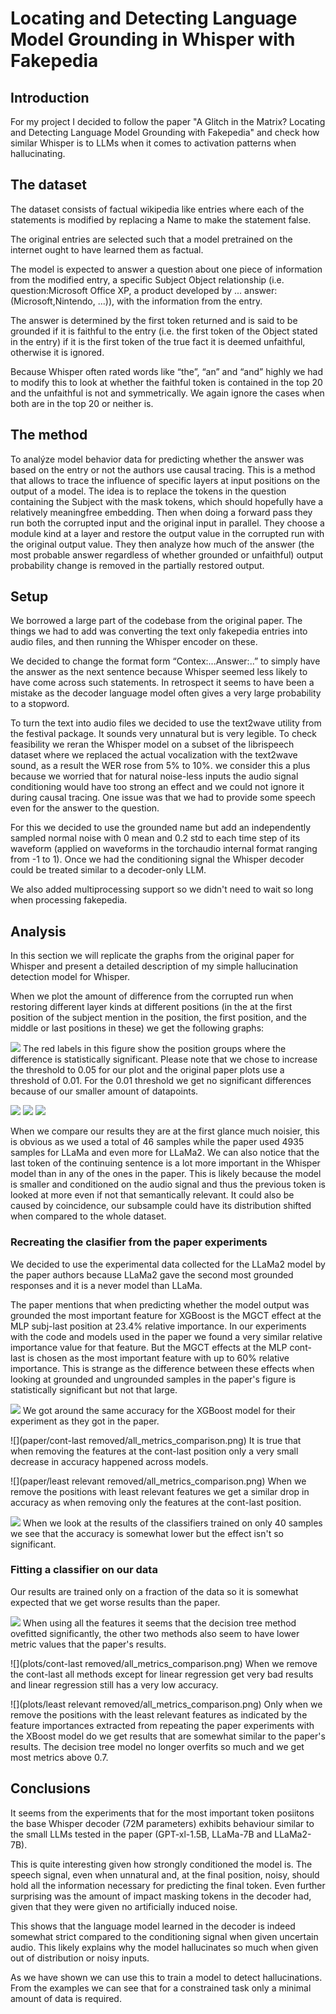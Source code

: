 # Locating and Detecting Language Model Grounding in Whisper with Fakepedia


## Introduction
For my project I decided to follow the paper "A Glitch in the Matrix?  Locating and Detecting Language Model Grounding with Fakepedia" and check how similar Whisper is to LLMs when it comes to activation patterns when hallucinating.


## The dataset
The dataset consists of factual wikipedia like entries where each of the statements is modified by replacing a Name to make the statement false. 


The original entries are selected such that a model pretrained on the internet ought to have learned them as factual. 


The model is expected to answer a question about one piece of information from the modified entry, a specific Subject Object relationship (i.e. question:Microsoft Office XP, a product developed by ... answer:(Microsoft,Nintendo, ...)), with the information from the entry. 


The answer is determined by the first token returned and is said to be grounded if it is faithful to the entry (i.e. the first token of the Object stated in the entry) if it is the first token of the true fact it is deemed unfaithful, otherwise it is ignored.


Because Whisper often rated words like “the”, “an” and “and” highly we had to modify this to look at whether the faithful token is contained in the top 20 and the unfaithful is not and symmetrically. We again ignore the cases when both are in the top 20 or neither is.


## The method
To analýze model behavior data for predicting whether the answer was based on the entry or not the authors use causal tracing. This is a method that allows to trace the influence of specific layers at input positions on the output of a model. The idea is to replace the tokens in the question containing the Subject with the mask tokens, which should hopefully have a relatively meaningfree embedding. Then when doing a forward pass they run both the corrupted input and the original input in parallel. They choose a module kind at a layer and restore the output value in the corrupted run with the original output value. They then analyze how much of the answer (the most probable answer regardless of whether grounded or unfaithful) output probability change is removed in the partially restored output.


## Setup
We borrowed a large part of the codebase from the original paper. The things we had to add was converting the text only fakepedia entries into audio files, and then running the Whisper encoder on these.

We decided to change the format form “Contex:...Answer:..” to simply have the answer as the next sentence because Whisper seemed less likely to have come across such statements. In retrospect it seems to have been a mistake as the decoder language model often gives a very large probability to a stopword.


To turn the text into audio files we decided to use the text2wave utility from the festival package. It sounds very unnatural but is very legible. To check feasibility we reran the Whisper model on a subset of the librispeech dataset where we replaced the actual vocalization with the text2wave sound, as a result the WER rose from 5% to 10%. we consider this a plus because we worried that for natural noise-less inputs the audio signal conditioning would have too strong an effect and we could not ignore it during causal tracing. One issue was that we had to provide some speech even for the answer to the question.


For this we decided to use the grounded name but add an independently sampled normal noise with 0 mean and 0.2 std to each time step of its waveform (applied on waveforms in the torchaudio internal format ranging from -1 to 1). Once we had the conditioning signal the Whisper decoder could be treated similar to a decoder-only LLM.


We also added multiprocessing support so we didn't need to wait so long when processing fakepedia.


## Analysis
In this section we will replicate the graphs from the original paper for Whisper and present a detailed description of my simple hallucination detection model for Whisper.

When we plot the amount of difference from the corrupted run when restoring different layer kinds at different positions (in the at the first position of the subject mention in the position, the first position, and the middle or last positions in these) we get the following graphs:

![](plots/simple/Whisper_grounded=12_ungrounded=34.pdf.png)
The red labels in this figure show the position groups where the difference is statistically significant. Please note that we chose to increase the threshold to 0.05 for our plot and the original paper plots use a threshold of 0.01. For the 0.01 threshold we get no significant differences because of our smaller amount of datapoints.

![](paper/llama_grounded=4277_ungrounded=658.pdf.png)
![](paper/llama2_grounded=3586_ungrounded=1781.pdf.png)
![](paper/gpt2_grounded=2241_ungrounded=2630.pdf.png)

When we compare our results they are at the first glance much noisier, this is obvious as we used a total of 46 samples while the paper used 4935 samples for LLaMa and even more for LLaMa2. We can also notice that the last token of the continuing sentence is a lot more important in the Whisper model than in any of the ones in the paper. This is likely because the model is smaller and conditioned on the audio signal and thus the previous token is looked at more even if not that semantically relevant. It could also be caused by coincidence, our subsample could have its distribution shifted when compared to the whole dataset.

### Recreating the clasifier from the paper experiments
We decided to use the experimental data collected for the LLaMa2 model by the paper authors because LLaMa2 gave the second most grounded responses and it is a never model than LLaMa. 

The paper mentions that when predicting whether the model output was grounded the most important feature for XGBoost is the MGCT effect at the MLP subj-last position at 23.4% relative importance. In our experiments with the code and models used in the paper we found a very similar relative importance value for that feature. But the MGCT effects at the MLP cont-last is chosen as the most important feature with up to 60% relative importance. This is strange as the difference between these effects when looking at grounded and ungrounded samples in the paper's figure is statistically significant but not that large. 

![](paper/all/all_metrics_comparison.png)
We got around the same accuracy for the XGBoost model for their experiment as they got in the paper.

![](paper/cont-last removed/all_metrics_comparison.png)
It is true that when removing the features at the cont-last position only a very small decrease in accuracy happened across models.


![](paper/least relevant removed/all_metrics_comparison.png)
When we remove the positions with least relevant features we get a similar drop in accuracy as when removing only the features at the cont-last position.

![](paper/40samples/all_metrics_comparison.png)
When we look at the results of the classifiers trained on only 40 samples we see that the accuracy is somewhat lower but the effect isn't so significant.

### Fitting a classifier on our data
Our results are trained only on a fraction of the data so it is somewhat expected that we get worse results than the paper.

![](plots/all/all_metrics_comparison.png)
When using all the features it seems that the decision tree method ovefitted significantly, the other two methods also seem to have lower metric values that the paper's results.

![](plots/cont-last removed/all_metrics_comparison.png)
When we remove the cont-last all methods except for linear regression get very bad results and linear regression still has a very low accuracy.

![](plots/least relevant removed/all_metrics_comparison.png)
Only when we remove the positions with the least relevant features as indicated by the feature importances extracted from repeating the paper experiments with the XBoost model do we get results that are somewhat similar to the paper's results. The decision tree model no longer overfits so much and we get most metrics above 0.7.

## Conclusions
It seems from the experiments that for the most important token posiitons the base Whisper decoder (72M parameters) exhibits behaviour similar to the small LLMs tested in the paper (GPT-xl-1.5B, LLaMa-7B and LLaMa2-7B).

This is quite interesting given how strongly conditioned the model is. The speech signal, even when unnatural and, at the final position, noisy, should hold all the information necessary for predicting the final token. Even further surprising was the amount of impact masking tokens in the decoder had, given that they were given no artificially induced noise.

This shows that the language model learned in the decoder is indeed somewhat strict compared to the conditioning signal when given uncertain audio. This likely explains why the model hallucinates so much when given out of distribution or noisy inputs.

As we have shown we can use this to train a model to detect hallucinations. From the examples we can see that for a constrained task only a minimal amount of data is required.